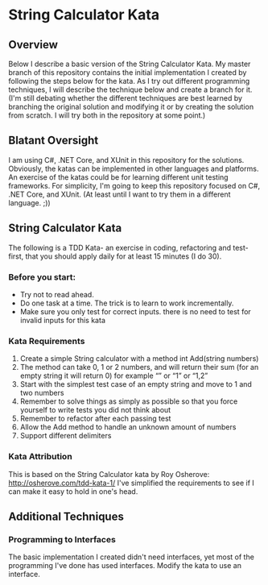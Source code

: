 # String Calculator Kata #

## Overview ##
Below I describe a basic version of the String Calculator Kata.  My master branch of this repository contains the initial implementation I created by following the steps below for the kata.  As I try out different programming techniques, I will describe the technique below and create a branch for it.  (I'm still debating whether the different techniques are best learned by branching the original solution and modifying it or by creating the solution from scratch.  I will try both in the repository at some point.)

## Blatant Oversight ##
I am using C#, .NET Core, and XUnit in this repository for the solutions.  Obviously, the katas can be implemented in other languages and platforms.  An exercise of the katas could be for learning different unit testing frameworks.  For simplicity, I'm going to keep this repository focused on C#, .NET Core, and XUnit.  (At least until I want to try them in a different language. ;))

## String Calculator Kata ##
The following is a TDD Kata- an exercise in coding, refactoring and test-first, that you should apply daily for at least 15 minutes (I do 30).

### Before you start: ###
* Try not to read ahead.
* Do one task at a time. The trick is to learn to work incrementally.
* Make sure you only test for correct inputs. there is no need to test for invalid inputs for this kata

### Kata Requirements ###
1. Create a simple String calculator with a method int Add(string numbers)
2. The method can take 0, 1 or 2 numbers, and will return their sum (for an empty string it will return 0) for example “” or “1” or “1,2”
3. Start with the simplest test case of an empty string and move to 1 and two numbers
4. Remember to solve things as simply as possible so that you force yourself to write tests you did not think about
5. Remember to refactor after each passing test
6. Allow the Add method to handle an unknown amount of numbers
7. Support different delimiters

### Kata Attribution ###
This is based on the String Calculator kata by Roy Osherove:  http://osherove.com/tdd-kata-1/  I've simplified the requirements to see if I can make it easy to hold in one's head.

## Additional Techniques ##

### Programming to Interfaces ###
The basic implementation I created didn't need interfaces, yet most of the programming I've done has used interfaces.  Modify the kata to use an interface.
